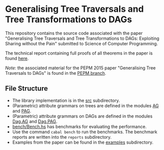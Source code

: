 # Generalising Tree Traversals and Tree Transformations to DAGs


This repository contains the source code associated with the paper
"Generalising Tree Traversals and Tree Transformations to DAGs:
Exploiting Sharing without the Pain" submitted to Science of Computer
Programming.

The technical report containing full proofs of all theorems in the
paper is found [here](docs/tech-report.pdf).

*Note:* the associated material for the PEPM 2015 paper "Generalising
Tree Traversals to DAGs" is found in the
[PEPM branch](https://github.com/emilaxelsson/ag-graph/tree/PEPM).

## File Structure

  * The library implementation is in the [src](src) subdirectory.
  * (Parametric) attribute grammars on trees are defined in the
    modules [AG](src/AG.hs) and [PAG](src/PAG.hs).
  * (Parametric) attribute grammars on DAGs are defined in the modules
    [Dag.AG](src/Dag/AG.hs) and [Dag.PAG](src/Dag/PAG.hs).
  * [bench/Bench.hs](bench/Bench.hs) has benchmarks for evaluating the
    performance.
  * Use the command `cabal bench` to run the benchmarks. The benchmark
    reports are written into the `reports` subdirectory.
  * Examples from the paper can be found in the [examples](examples) subdirectory.
